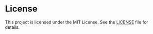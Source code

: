 # License

This project is licensed under the MIT License. See the [LICENSE](https://github.com/rfc391/HyCAN/blob/main/LICENSE) file for details.
